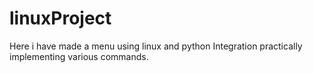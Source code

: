 # linuxProject
Here i have made a menu using linux and python Integration practically implementing various commands.
